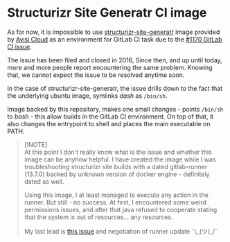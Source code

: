 # Structurizr Site Generatr CI image

As for now, it is impossible to use [structurizr-site-generatr](https://github.com/avisi-cloud/structurizr-site-generatr) image provided by [Avisi Cloud](https://github.com/avisi-cloud) as an environment for GitLab CI task due to the [#1170 GitLab CI issue](https://gitlab.com/gitlab-org/gitlab-runner/-/issues/1170).

The issue has been filed and closed in 2016, Since then, and up until today, more and more people report encountering the same problem. Knowing that, we cannot expect the issue to be resolved anytime soon.

In the case of structurizr-site-generatr, the issue drills down to the fact that the underlying ubuntu image, symlinks _dash_ as `/bin/sh`.

Image backed by this repository, makes one small changes - points `/bin/sh` to _bash_ - this allow builds in the GitLab CI environment. On top of that, it also changes the entrypoint to shell and places the main executable on PATH.

> [!NOTE]\
> At this point I don't really know what is the issue and whether this image can be anyhow helpful. I have created the image while I was troubleshooting structurizr site builds with a dated gitlab-runner (13.7.0) backed by unknown version of docker engine - definitely dated as well.
>
> Using this image, I at least managed to execute any action in the runner. But still - no success. At first, I encountered some weird permissions issues, and after that java refused to cooperate stating that the system is out of resources... any resources.
>
> My last lead is [this issue](https://github.com/adoptium/temurin-build/issues/3020#issuecomment-1172892168) and negotiation of runner update ¯\\\_(ツ)\_/¯
